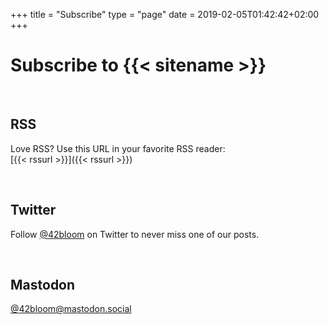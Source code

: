 +++
title = "Subscribe"
type = "page"
date = 2019-02-05T01:42:42+02:00
+++

# Subscribe to {{< sitename >}}

<br />

## RSS

Love RSS? Use this URL in your favorite RSS reader: <br />
[{{< rssurl >}}]({{< rssurl >}})

<br />

## Twitter

Follow
<a href="https://twitter.com/@42bloom" target="_blank" rel="noopener">@42bloom</a> on Twitter to never miss one of our posts.

<br />

## Mastodon

<a href="https://mastodon.social/@42bloom" target="_blank" rel="me noopener">@42bloom@mastodon.social</a>

